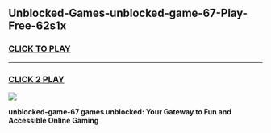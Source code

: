 
## Unblocked-Games-unblocked-game-67-Play-Free-62s1x
<h3>
<a href="https://premium76.site?title=unblocked-game-67&ref=17A">CLICK TO PLAY</a></h3>
<hr>

<h3>
<a href="https://premium76.site?title=unblocked-game-67&ref=17A">CLICK 2 PLAY</a>
  
</h3>

<a href="https://premium76.site?title=unblocked-game-67&ref=17A"><img src="https://clearcache.store/games.png"></a>


**unblocked-game-67 games unblocked: Your Gateway to Fun and Accessible Online Gaming**
